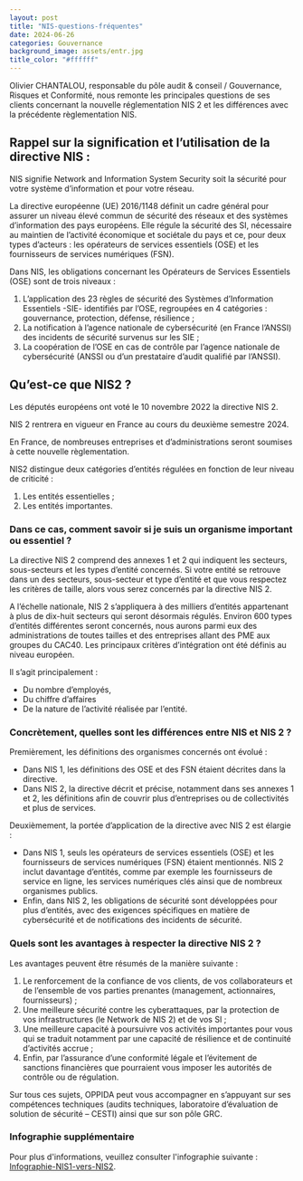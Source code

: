 ```yaml
---
layout: post
title: "NIS-questions-fréquentes"
date: 2024-06-26
categories: Gouvernance
background_image: assets/entr.jpg
title_color: "#ffffff"
---
```


Olivier CHANTALOU, responsable du pôle audit & conseil / Gouvernance, Risques et Conformité, nous remonte les principales questions de ses clients concernant la nouvelle réglementation NIS 2 et les différences avec la précédente règlementation NIS.

## Rappel sur la signification et l’utilisation de la directive NIS :

NIS signifie Network and Information System Security soit la sécurité pour votre système d’information et pour votre réseau.

La directive européenne (UE) 2016/1148 définit un cadre général pour assurer un niveau élevé commun de sécurité des réseaux et des systèmes d’information des pays européens. Elle régule la sécurité des SI, nécessaire au maintien de l’activité économique et sociétale du pays et ce, pour deux types d’acteurs : les opérateurs de services essentiels (OSE) et les fournisseurs de services numériques (FSN).

Dans NIS, les obligations concernant les Opérateurs de Services Essentiels (OSE) sont de trois niveaux :

1. L’application des 23 règles de sécurité des Systèmes d’Information Essentiels -SIE- identifiés par l’OSE, regroupées en 4 catégories : gouvernance, protection, défense, résilience ;
2. La notification à l’agence nationale de cybersécurité (en France l’ANSSI) des incidents de sécurité survenus sur les SIE ;
3. La coopération de l’OSE en cas de contrôle par l’agence nationale de cybersécurité (ANSSI ou d’un prestataire d’audit qualifié par l’ANSSI).

## Qu’est-ce que NIS2 ?

Les députés européens ont voté le 10 novembre 2022 la directive NIS 2.

NIS 2 rentrera en vigueur en France au cours du deuxième semestre 2024.

En France, de nombreuses entreprises et d’administrations seront soumises à cette nouvelle règlementation.

NIS2 distingue deux catégories d’entités régulées en fonction de leur niveau de criticité : 

1. Les entités essentielles ;
2. Les entités importantes.

### Dans ce cas, comment savoir si je suis un organisme important ou essentiel ?

La directive NIS 2 comprend des annexes 1 et 2 qui indiquent les secteurs, sous-secteurs et les types d’entité concernés. Si votre entité se retrouve dans un des secteurs, sous-secteur et type d’entité et que vous respectez les critères de taille, alors vous serez concernés par la directive NIS 2.

A l’échelle nationale, NIS 2 s’appliquera à des milliers d’entités appartenant à plus de dix-huit secteurs qui seront désormais régulés. Environ 600 types d’entités différentes seront concernés, nous aurons parmi eux des administrations de toutes tailles et des entreprises allant des PME aux groupes du CAC40. Les principaux critères d’intégration ont été définis au niveau européen. 

Il s’agit principalement : 

- Du nombre d’employés, 
- Du chiffre d’affaires 
- De la nature de l’activité réalisée par l’entité.

### Concrètement, quelles sont les différences entre NIS et NIS 2 ?

Premièrement, les définitions des organismes concernés ont évolué :

- Dans NIS 1, les définitions des OSE et des FSN étaient décrites dans la directive.
- Dans NIS 2, la directive décrit et précise, notamment dans ses annexes 1 et 2, les définitions afin de couvrir plus d’entreprises ou de collectivités et plus de services.

Deuxièmement, la portée d’application de la directive avec NIS 2 est élargie :

- Dans NIS 1, seuls les opérateurs de services essentiels (OSE) et les fournisseurs de services numériques (FSN) étaient mentionnés. NIS 2 inclut davantage d’entités, comme par exemple les fournisseurs de service en ligne, les services numériques clés ainsi que de nombreux organismes publics.
- Enfin, dans NIS 2, les obligations de sécurité sont développées pour plus d’entités, avec des exigences spécifiques en matière de cybersécurité et de notifications des incidents de sécurité.

### Quels sont les avantages à respecter la directive NIS 2 ?

Les avantages peuvent être résumés de la manière suivante :

1. Le renforcement de la confiance de vos clients, de vos collaborateurs et de l’ensemble de vos parties prenantes (management, actionnaires, fournisseurs) ;
2. Une meilleure sécurité contre les cyberattaques, par la protection de vos infrastructures (le Network de NIS 2) et de vos SI ;
3. Une meilleure capacité à poursuivre vos activités importantes pour vous qui se traduit notamment par une capacité de résilience et de continuité d’activités accrue ;
4. Enfin, par l’assurance d’une conformité légale et l’évitement de sanctions financières que pourraient vous imposer les autorités de contrôle ou de régulation.

Sur tous ces sujets, OPPIDA peut vous accompagner en s’appuyant sur ses compétences techniques (audits techniques, laboratoire d’évaluation de solution de sécurité – CESTI) ainsi que sur son pôle GRC.

### Infographie supplémentaire

Pour plus d'informations, veuillez consulter l'infographie suivante : [Infographie-NIS1-vers-NIS2](https://france.apave.com/Actualites/Publications/Infographie-NIS1-vers-NIS2-reglementation-commune-cybersecurite).
